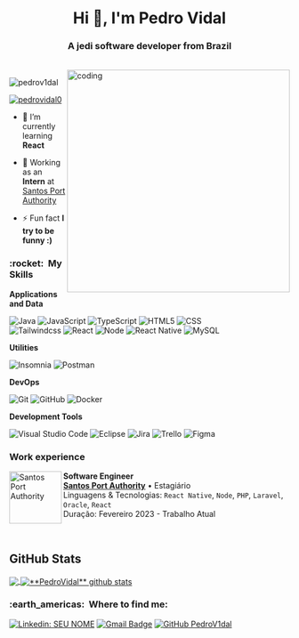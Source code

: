 <h1 align="center">Hi 👋, I'm Pedro Vidal</h1>
<h3 align="center">A jedi software developer from Brazil</h3><br/>
<img align="right" alt="coding" width="400" src="https://cdn.dribbble.com/users/1292677/screenshots/6139167/media/5387dc7e035b3efe9d94516044de66a4.gif">

<p align="left"> <img src="https://komarev.com/ghpvc/?username=pedrov1dal&label=Profile%20views&color=0e75b6&style=flat" alt="pedrov1dal" /> </p>

<p align="left"> <a href="https://twitter.com/pedrovidal0" target="blank"><img src="https://img.shields.io/twitter/follow/pedrovidal0?logo=twitter&style=for-the-badge" alt="pedrovidal0" /></a> </p>

- 🌱 I’m currently learning **React**

- 💼 Working as an **Intern** at <a href="https://www.portodesantos.com.br/">Santos Port Authority</a>

- ⚡ Fun fact **I try to be funny :)**

<h3> :rocket: &nbsp;My Skills </h3>

**Applications and Data**

  ![Java](https://img.shields.io/badge/-Java-333333?style=flat&logo=Java&logoColor=007396)
  ![JavaScript](https://img.shields.io/badge/-JavaScript-333333?style=flat&logo=javascript)
  ![TypeScript](https://img.shields.io/badge/-TypeScript-333333?style=flat&logo=typescript)
  ![HTML5](https://img.shields.io/badge/-HTML5-333333?style=flat&logo=HTML5)
  ![CSS](https://img.shields.io/badge/-CSS-333333?style=flat&logo=CSS3&logoColor=1572B6)
  <br/>
  ![Tailwindcss](https://img.shields.io/badge/-Tailwindcss-333333?style=flat&logo=tailwindcss)
  ![React](https://img.shields.io/badge/-React-333333?style=flat&logo=react)
  ![Node](https://img.shields.io/badge/-React-333333?style=flat&logo=node)
  ![React Native](https://img.shields.io/badge/-React%20Native-333333?style=flat&logo=react)
  ![MySQL](https://img.shields.io/badge/-MySQL-333333?style=flat&logo=mysql)
  
**Utilities**

  ![Insomnia](https://img.shields.io/badge/-Insomnia-333333?style=flat&logo=insomnia)
  ![Postman](https://img.shields.io/badge/-Postman-333333?style=flat&logo=postman)

**DevOps**

  ![Git](https://img.shields.io/badge/-Git-333333?style=flat&logo=git)
  ![GitHub](https://img.shields.io/badge/-GitHub-333333?style=flat&logo=github)
  ![Docker](https://img.shields.io/badge/-Docker-333333?style=flat&logo=docker)

**Development Tools**

  ![Visual Studio Code](https://img.shields.io/badge/-Visual%20Studio%20Code-333333?style=flat&logo=visual-studio-code&logoColor=007ACC)
  ![Eclipse](https://img.shields.io/badge/-Eclipse-333333?style=flat&logo=eclipse-ide&logoColor=2C2255)
  ![Jira](https://img.shields.io/badge/-Jira-333333?style=flat&logo=jira-ide&logoColor=2C2255)
  ![Trello](https://img.shields.io/badge/-Trello-333333?style=flat&logo=trello&logoColor=007ACC)
  ![Figma](https://img.shields.io/badge/-Figma-333333?style=flat&logo=figma&logoColor=007ACC)

### Work experience

[<img align="left" height="94px" width="94px" alt="Santos Port Authority" src="https://www.portodesantos.com.br/wp-content/themes/Tema%20SPA/assets/img/LogoSPA.svg"/>](https://www.portodesantos.com.br/)

**Software Engineer** \
[**Santos Port Authority**](https://nubank.com.br/) • Estagiário \
Linguagens & Tecnologias: `React Native`, `Node`, `PHP`, `Laravel`, `Oracle`, `React` \
Duração: Fevereiro 2023 - Trabalho Atual

<br/>

## **GitHub Stats**

<a href="https://github.com/PedroV1dal">
  <img align="center" src="https://github-readme-stats.vercel.app/api/top-langs/?username=pedrov1dal&theme=dracula&hide_langs_below=1" />
</a>

<a href="https://github.com/PedroV1dal">
 <img align="center" src="https://github-readme-stats.vercel.app/api?username=pedrov1dal&show_icons=true&theme=dracula&line_height=27" alt="**PedroVidal** github stats"/>
</a>
<h3> :earth_americas: &nbsp;Where to find me: </h3> 

[![Linkedin: SEU NOME](https://img.shields.io/badge/-PedroVidal-blue?style=flat-square&logo=Linkedin&logoColor=white&link=)](https://www.linkedin.com/in/pedro-vidal-dev/)
[![Gmail Badge](https://img.shields.io/badge/-pedro.vidal@gmail.com-006bed?style=flat-square&logo=Gmail&logoColor=white&link=mailto:pedro.vidal2608@gmail.com)](mailto:pedro.vidal2608@gmail.com)
[![GitHub PedroV1dal]( https://img.shields.io/github/followers/PedroVidal?label=follow&style=social)](https://github.com/PedroV1dal)
